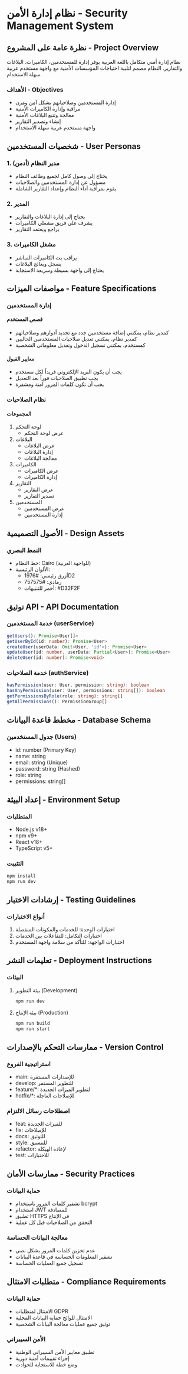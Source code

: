 # نظام إدارة الأمن - Security Management System

## نظرة عامة على المشروع - Project Overview
نظام إدارة أمني متكامل باللغة العربية يوفر إدارة للمستخدمين، الكاميرات، البلاغات والتقارير. النظام مصمم لتلبية احتياجات المؤسسات الأمنية مع واجهة مستخدم عربية سهلة الاستخدام.

### الأهداف - Objectives
- إدارة المستخدمين وصلاحياتهم بشكل آمن ومرن
- مراقبة وإدارة الكاميرات الأمنية
- معالجة وتتبع البلاغات الأمنية
- إنشاء وتصدير التقارير
- واجهة مستخدم عربية سهلة الاستخدام

## شخصيات المستخدمين - User Personas

### 1. مدير النظام (أدمن)
- يحتاج إلى وصول كامل لجميع وظائف النظام
- مسؤول عن إدارة المستخدمين والصلاحيات
- يقوم بمراقبة أداء النظام وإعداد التقارير الشاملة

### 2. المدير
- يحتاج إلى إدارة البلاغات والتقارير
- يشرف على فريق مشغلي الكاميرات
- يراجع ويعتمد التقارير

### 3. مشغل الكاميرات
- يراقب بث الكاميرات المباشر
- يسجل ويعالج البلاغات
- يحتاج إلى واجهة بسيطة وسريعة الاستجابة

## مواصفات الميزات - Feature Specifications

### إدارة المستخدمين
#### قصص المستخدم
- كمدير نظام، يمكنني إضافة مستخدمين جدد مع تحديد أدوارهم وصلاحياتهم
- كمدير نظام، يمكنني تعديل صلاحيات المستخدمين الحاليين
- كمستخدم، يمكنني تسجيل الدخول وتعديل معلوماتي الشخصية

#### معايير القبول
- يجب أن يكون البريد الإلكتروني فريداً لكل مستخدم
- يجب تطبيق الصلاحيات فوراً بعد التعديل
- يجب أن تكون كلمات المرور آمنة ومشفرة

### نظام الصلاحيات
#### المجموعات
1. لوحة التحكم
   - عرض لوحة التحكم
2. البلاغات
   - عرض البلاغات
   - إدارة البلاغات
   - معالجة البلاغات
3. الكاميرات
   - عرض الكاميرات
   - إدارة الكاميرات
4. التقارير
   - عرض التقارير
   - تصدير التقارير
5. المستخدمين
   - عرض المستخدمين
   - إدارة المستخدمين

## الأصول التصميمية - Design Assets

### النمط البصري
- خط النظام: Cairo (للواجهة العربية)
- الألوان الرئيسية:
  - أزرق رئيسي: #1976D2
  - رمادي: #757575
  - أحمر للتنبيهات: #D32F2F

## توثيق API - API Documentation

### خدمة المستخدمين (userService)
```typescript
getUsers(): Promise<User[]>
getUserById(id: number): Promise<User>
createUser(userData: Omit<User, 'id'>): Promise<User>
updateUser(id: number, userData: Partial<User>): Promise<User>
deleteUser(id: number): Promise<void>
```

### خدمة الصلاحيات (authService)
```typescript
hasPermission(user: User, permission: string): boolean
hasAnyPermission(user: User, permissions: string[]): boolean
getPermissionsByRole(role: string): string[]
getAllPermissions(): PermissionGroup[]
```

## مخطط قاعدة البيانات - Database Schema

### جدول المستخدمين (Users)
- id: number (Primary Key)
- name: string
- email: string (Unique)
- password: string (Hashed)
- role: string
- permissions: string[]

## إعداد البيئة - Environment Setup

### المتطلبات
- Node.js v18+
- npm v9+
- React v18+
- TypeScript v5+

### التثبيت
```bash
npm install
npm run dev
```

## إرشادات الاختبار - Testing Guidelines

### أنواع الاختبارات
1. اختبارات الوحدة: للخدمات والمكونات المنفصلة
2. اختبارات التكامل: للتفاعلات بين الخدمات
3. اختبارات الواجهة: للتأكد من سلامة واجهة المستخدم

## تعليمات النشر - Deployment Instructions

### البيئات
1. بيئة التطوير (Development)
   ```bash
   npm run dev
   ```
2. بيئة الإنتاج (Production)
   ```bash
   npm run build
   npm run start
   ```

## ممارسات التحكم بالإصدارات - Version Control

### استراتيجية الفروع
- main: للإصدارات المستقرة
- develop: للتطوير المستمر
- feature/*: لتطوير الميزات الجديدة
- hotfix/*: للإصلاحات العاجلة

### اصطلاحات رسائل الالتزام
- feat: للميزات الجديدة
- fix: للإصلاحات
- docs: للتوثيق
- style: للتنسيق
- refactor: لإعادة الهيكلة
- test: للاختبارات

## ممارسات الأمان - Security Practices

### حماية البيانات
- تشفير كلمات المرور باستخدام bcrypt
- استخدام JWT للمصادقة
- تطبيق HTTPS في الإنتاج
- التحقق من الصلاحيات قبل كل عملية

### معالجة البيانات الحساسة
- عدم تخزين كلمات المرور بشكل نصي
- تشفير المعلومات الحساسة في قاعدة البيانات
- تسجيل جميع العمليات الحساسة

## متطلبات الامتثال - Compliance Requirements

### حماية البيانات
- الامتثال لمتطلبات GDPR
- الامتثال للوائح حماية البيانات المحلية
- توثيق جميع عمليات معالجة البيانات الشخصية

### الأمن السيبراني
- تطبيق معايير الأمن السيبراني الوطنية
- إجراء تقييمات أمنية دورية
- وضع خطة للاستجابة للحوادث 
